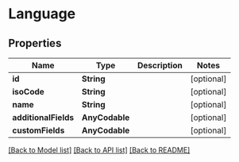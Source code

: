 # Language

## Properties
Name | Type | Description | Notes
------------ | ------------- | ------------- | -------------
**id** | **String** |  | [optional] 
**isoCode** | **String** |  | [optional] 
**name** | **String** |  | [optional] 
**additionalFields** | **AnyCodable** |  | [optional] 
**customFields** | **AnyCodable** |  | [optional] 

[[Back to Model list]](../README.md#documentation-for-models) [[Back to API list]](../README.md#documentation-for-api-endpoints) [[Back to README]](../README.md)


